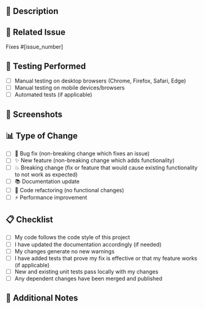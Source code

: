 ## 📝 Description
<!-- Provide a brief summary of the changes made in this PR -->

## 🔗 Related Issue
<!-- Link to the related issue (if applicable) -->
Fixes #[issue_number]

## 🧪 Testing Performed
<!-- Describe the testing that you've done -->
- [ ] Manual testing on desktop browsers (Chrome, Firefox, Safari, Edge)
- [ ] Manual testing on mobile devices/browsers
- [ ] Automated tests (if applicable)

## 📸 Screenshots
<!-- If applicable, add screenshots to help explain your changes -->

## 📊 Type of Change
<!-- What types of changes does your code introduce? Put an `x` in all boxes that apply: -->
- [ ] 🐛 Bug fix (non-breaking change which fixes an issue)
- [ ] ✨ New feature (non-breaking change which adds functionality)
- [ ] 💥 Breaking change (fix or feature that would cause existing functionality to not work as expected)
- [ ] 📚 Documentation update
- [ ] 🧹 Code refactoring (no functional changes)
- [ ] ⚡ Performance improvement

## 📋 Checklist
<!-- Put an `x` in all the boxes that apply: -->
- [ ] My code follows the code style of this project
- [ ] I have updated the documentation accordingly (if needed)
- [ ] My changes generate no new warnings
- [ ] I have added tests that prove my fix is effective or that my feature works (if applicable)
- [ ] New and existing unit tests pass locally with my changes
- [ ] Any dependent changes have been merged and published

## 📝 Additional Notes
<!-- Any additional information that might be helpful for reviewers --> 